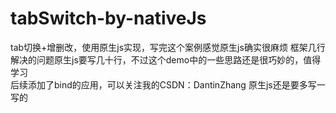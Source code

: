 # tabSwitch-by-nativeJs
tab切换+增删改，使用原生js实现，写完这个案例感觉原生js确实很麻烦
框架几行解决的问题原生js要写几十行，不过这个demo中的一些思路还是很巧妙的，值得学习  
后续添加了bind的应用，可以关注我的CSDN：DantinZhang
原生js还是要多写一写的
